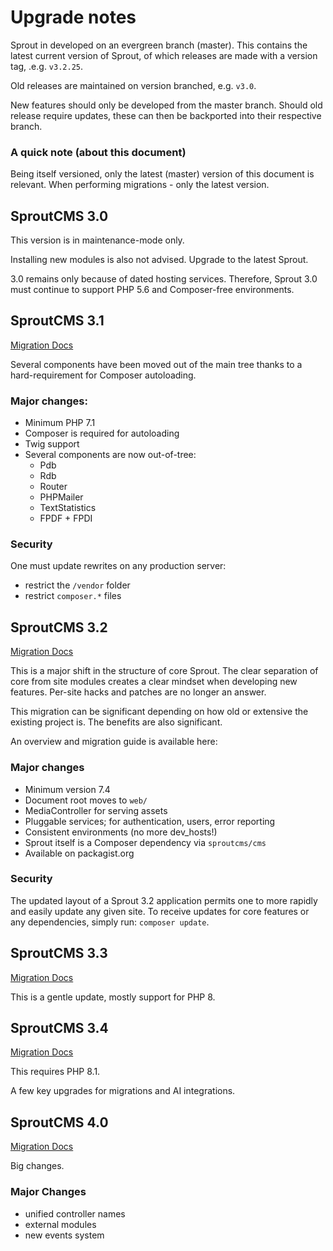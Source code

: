 Upgrade notes
=============

Sprout in developed on an evergreen branch (master). This contains the latest current version of Sprout, of which releases are made with a version tag, .e.g. `v3.2.25`.

Old releases are maintained on version branched, e.g. `v3.0`.

New features should only be developed from the master branch. Should old release require updates, these can then be backported into their respective branch.


### A quick note (about this document)

Being itself versioned, only the latest (master) version of this document is relevant. When performing migrations - only the latest version.


## SproutCMS 3.0

This version is in maintenance-mode only.

Installing new modules is also not advised. Upgrade to the latest Sprout.

3.0 remains only because of dated hosting services. Therefore, Sprout 3.0 must continue to support PHP 5.6 and Composer-free environments.


## SproutCMS 3.1

[Migration Docs](documentation/v31-upgrade.md)

Several components have been moved out of the main tree thanks to a hard-requirement for Composer autoloading.


### Major changes:

- Minimum PHP 7.1
- Composer is required for autoloading
- Twig support
- Several components are now out-of-tree:
  - Pdb
  - Rdb
  - Router
  - PHPMailer
  - TextStatistics
  - FPDF + FPDI


### Security

One must update rewrites on any production server:

- restrict the `/vendor` folder
- restrict `composer.*` files



## SproutCMS 3.2

[Migration Docs](documentation/v32-upgrade.md)

This is a major shift in the structure of core Sprout. The clear separation of core from site modules creates a clear mindset when developing new features. Per-site hacks and patches are no longer an answer.

This migration can be significant depending on how old or extensive the existing project is. The benefits are also significant.

An overview and migration guide is available here:


### Major changes

- Minimum version 7.4
- Document root moves to `web/`
- MediaController for serving assets
- Pluggable services; for authentication, users, error reporting
- Consistent environments (no more dev_hosts!)
- Sprout itself is a Composer dependency via `sproutcms/cms`
- Available on packagist.org


### Security

The updated layout of a Sprout 3.2 application permits one to more rapidly and easily update any given site. To receive updates for core features or any dependencies, simply run: `composer update`.



## SproutCMS 3.3

[Migration Docs](documentation/v33-upgrade.md)

This is a gentle update, mostly support for PHP 8.



## SproutCMS 3.4

[Migration Docs](documentation/v34-upgrade.md)

This requires PHP 8.1.

A few key upgrades for migrations and AI integrations.



## SproutCMS 4.0

[Migration Docs](documentation/v40-upgrade.md)

Big changes.


### Major Changes

- unified controller names
- external modules
- new events system

